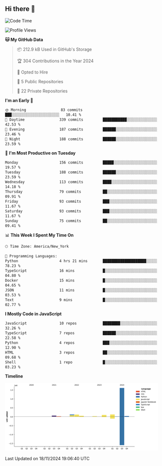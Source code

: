 ## Hi there 👋

<!--START_SECTION:waka-->
![Code Time](http://img.shields.io/badge/Code%20Time-107%20hrs%2028%20mins-blue)

![Profile Views](http://img.shields.io/badge/Profile%20Views-18-blue)

**🐱 My GitHub Data** 

> 📦 212.9 kB Used in GitHub's Storage 
 > 
> 🏆 304 Contributions in the Year 2024
 > 
> 💼 Opted to Hire
 > 
> 📜 5 Public Repositories 
 > 
> 🔑 22 Private Repositories 
 > 
**I'm an Early 🐤** 

```text
🌞 Morning                83 commits          ███░░░░░░░░░░░░░░░░░░░░░░   10.41 % 
🌆 Daytime                339 commits         ███████████░░░░░░░░░░░░░░   42.53 % 
🌃 Evening                187 commits         ██████░░░░░░░░░░░░░░░░░░░   23.46 % 
🌙 Night                  188 commits         ██████░░░░░░░░░░░░░░░░░░░   23.59 % 
```
📅 **I'm Most Productive on Tuesday** 

```text
Monday                   156 commits         █████░░░░░░░░░░░░░░░░░░░░   19.57 % 
Tuesday                  188 commits         ██████░░░░░░░░░░░░░░░░░░░   23.59 % 
Wednesday                113 commits         ████░░░░░░░░░░░░░░░░░░░░░   14.18 % 
Thursday                 79 commits          ██░░░░░░░░░░░░░░░░░░░░░░░   09.91 % 
Friday                   93 commits          ███░░░░░░░░░░░░░░░░░░░░░░   11.67 % 
Saturday                 93 commits          ███░░░░░░░░░░░░░░░░░░░░░░   11.67 % 
Sunday                   75 commits          ██░░░░░░░░░░░░░░░░░░░░░░░   09.41 % 
```


📊 **This Week I Spent My Time On** 

```text
🕑︎ Time Zone: America/New_York

💬 Programming Languages: 
Python                   4 hrs 21 mins       ████████████████████░░░░░   78.23 % 
TypeScript               16 mins             █░░░░░░░░░░░░░░░░░░░░░░░░   04.80 % 
Docker                   15 mins             █░░░░░░░░░░░░░░░░░░░░░░░░   04.65 % 
JSON                     11 mins             █░░░░░░░░░░░░░░░░░░░░░░░░   03.53 % 
Text                     9 mins              █░░░░░░░░░░░░░░░░░░░░░░░░   02.77 % 
```

**I Mostly Code in JavaScript** 

```text
JavaScript               10 repos            ████████░░░░░░░░░░░░░░░░░   32.26 % 
TypeScript               7 repos             ██████░░░░░░░░░░░░░░░░░░░   22.58 % 
Python                   4 repos             ███░░░░░░░░░░░░░░░░░░░░░░   12.90 % 
HTML                     3 repos             ██░░░░░░░░░░░░░░░░░░░░░░░   09.68 % 
Shell                    1 repo              █░░░░░░░░░░░░░░░░░░░░░░░░   03.23 % 
```



**Timeline**

![Lines of Code chart](https://raw.githubusercontent.com/dikshithvishnu/dikshithvishnu/main/assets/bar_graph.png)


 Last Updated on 18/11/2024 19:06:40 UTC
<!--END_SECTION:waka-->
